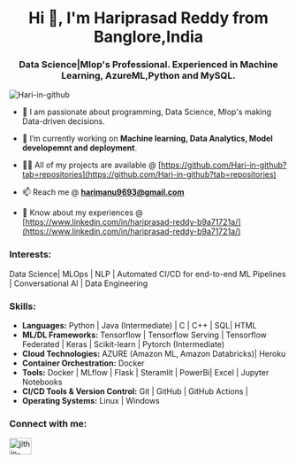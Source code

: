 <h1 align="center">Hi 👋, I'm Hariprasad Reddy from Banglore,India</h1>
<h3 align="center">Data Science|Mlop's Professional. Experienced in Machine Learning, AzureML,Python and MySQL.</h3>

<p align="left"> <img src="https://komarev.com/ghpvc/?username=Hari-in-github&label=Profile%20views&color=0e75b6&style=flat" alt="Hari-in-github" /> </p>

- 🔭 I am passionate about programming, Data Science, Mlop's making Data-driven decisions. 

- 🔭 I’m currently working on **Machine learning, Data Analytics, Model developemnt and deployment**.

- 👨‍💻 All of my projects are available @ [https://github.com/Hari-in-github?tab=repositories](https://github.com/Hari-in-github?tab=repositories)

- 📫 Reach me @ **harimanu9693@gmail.com**

- 📄 Know about my experiences @ [https://www.linkedin.com/in/hariprasad-reddy-b9a71721a/](https://www.linkedin.com/in/hariprasad-reddy-b9a71721a/)

### Interests:
Data Science| MLOps | NLP | Automated CI/CD for end-to-end ML Pipelines | Conversational AI | Data Engineering 

### Skills:
- **Languages:** Python | Java (Intermediate) | C | C++ | SQL| HTML
- **ML/DL Frameworks:** Tensorflow | Tensorflow Serving | Tensorflow Federated | Keras | Scikit-learn | Pytorch (Intermediate)
- **Cloud Technologies:** AZURE (Amazon ML, Amazon Databricks)| Heroku
- **Container Orchestration:** Docker
- **Tools:** Docker | MLflow | Flask | Steramlit | PowerBi| Excel | Jupyter Notebooks
- **CI/CD Tools & Version Control:** Git | GitHub | GitHub Actions |
- **Operating Systems:** Linux | Windows

<h3 align="left">Connect with me:</h3>
<p align="left">
<a href="https://www.linkedin.com/in/hariprasad-reddy-b9a71721a/" target="blank"><img align="center" src="https://raw.githubusercontent.com/rahuldkjain/github-profile-readme-generator/master/src/images/icons/Social/linked-in-alt.svg" alt="jithin-sasikumar" height="30" width="40" /></a>
</p>

